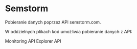 # Semstorm

Pobieranie danych poprzez API semstorm.com. 

W oddzielnych plikach kod umożliwia pobieranie danych z API: 

Monitoring API
Explorer API
